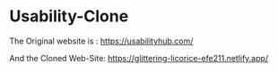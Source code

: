 # Usability-Clone

The Original website is : https://usabilityhub.com/

And the Cloned Web-Site: https://glittering-licorice-efe211.netlify.app/ 
